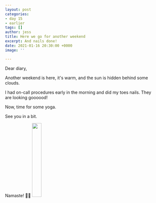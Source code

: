 ```yaml
---
layout: post
categories:
- day 15
- earlier
tags: []
author: jess
title: Here we go for another weekend
excerpt: And nails done!
date: 2021-01-16 20:30:00 +0000
image: ''

---
```

Dear diary,

Another weekend is here, it's warm, and the sun is hidden behind some clouds.

I had on-call procedures early in the morning and did my toes nails. They are looking goooood!

Now, time for some yoga.

See you in a bit.

Namaste! 🧘‍♀️ <img width="25%" height="25%" src="{{site.url}}{{site.baseurl}}/assets/images/jess-signature.gif">
